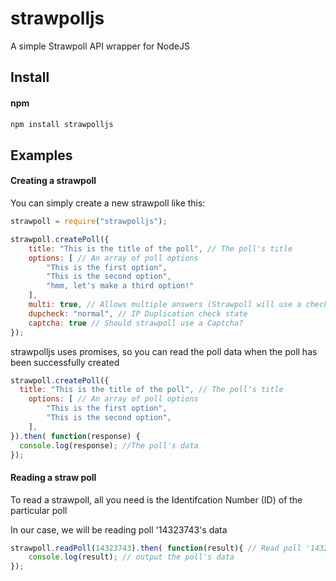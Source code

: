 # strawpolljs
A simple Strawpoll API wrapper for NodeJS

## Install

#### npm
~~~ bash
npm install strawpolljs
~~~

## Examples

#### Creating a strawpoll

You can simply create a new strawpoll like this:

~~~ javascript
strawpoll = require("strawpolljs");

strawpoll.createPoll({
	title: "This is the title of the poll", // The poll's title
	options: [ // An array of poll options
		"This is the first option",
		"This is the second option",
		"hmm, let's make a third option!"
	],
	multi: true, // Allows multiple answers (Strawpoll will use a checkbox for the options)
	dupcheck: "normal", // IP Duplication check state
	captcha: true // Should strawpoll use a Captcha?
});
~~~

strawpolljs uses promises, so you can read the poll data when the poll has been successfully created

~~~ javascript
strawpoll.createPoll({
  title: "This is the title of the poll", // The poll's title
	options: [ // An array of poll options
		"This is the first option",
		"This is the second option",
	],
}).then( function(response) {
  console.log(response); //The poll's data
});
~~~

#### Reading a straw poll

To read a strawpoll, all you need is the Identifcation Number (ID) of the particular poll

In our case, we will be reading poll '14323743's data
~~~ javascript
strawpoll.readPoll(14323743).then( function(result){ // Read poll '14323743's data
	console.log(result); // output the poll's data
});
~~~
